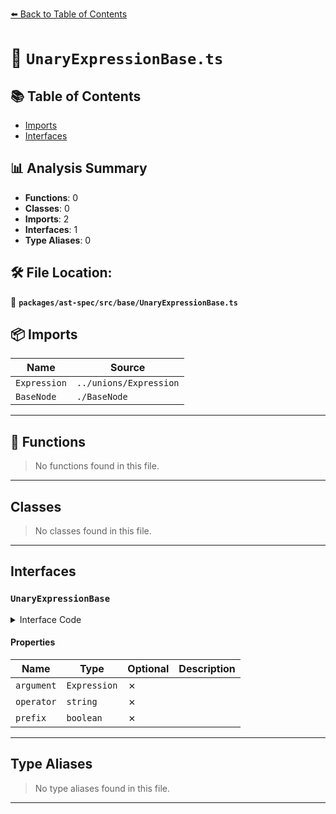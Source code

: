 [⬅️ Back to Table of Contents](../../../../index.md)

# 📄 `UnaryExpressionBase.ts`

## 📚 Table of Contents

- [Imports](#imports)
- [Interfaces](#interfaces)

## 📊 Analysis Summary

- **Functions**: 0
- **Classes**: 0
- **Imports**: 2
- **Interfaces**: 1
- **Type Aliases**: 0

## 🛠️ File Location:
📂 **`packages/ast-spec/src/base/UnaryExpressionBase.ts`**

## 📦 Imports

| Name | Source |
|------|--------|
| `Expression` | `../unions/Expression` |
| `BaseNode` | `./BaseNode` |


---

## 🔧 Functions

> No functions found in this file.


---

## Classes

> No classes found in this file.


---

## Interfaces

### `UnaryExpressionBase`

<details><summary>Interface Code</summary>

```ts
export interface UnaryExpressionBase extends BaseNode {
  argument: Expression;
  operator: string;
  prefix: boolean;
}
```
</details>

#### Properties

| Name | Type | Optional | Description |
|------|------|----------|-------------|
| `argument` | `Expression` | ✗ |  |
| `operator` | `string` | ✗ |  |
| `prefix` | `boolean` | ✗ |  |


---

## Type Aliases

> No type aliases found in this file.


---